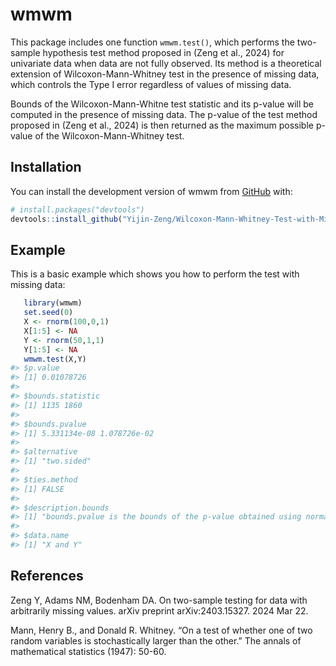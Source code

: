 
<!-- README.md is generated from README.Rmd. Please edit that file -->

# wmwm

<!-- badges: start -->
<!-- badges: end -->

This package includes one function `wmwm.test()`, which performs the
two-sample hypothesis test method proposed in (Zeng et al., 2024) for
univariate data when data are not fully observed. Its method is a
theoretical extension of Wilcoxon-Mann-Whitney test in the presence of
missing data, which controls the Type I error regardless of values of
missing data.

Bounds of the Wilcoxon-Mann-Whitne test statistic and its p-value will
be computed in the presence of missing data. The p-value of the test
method proposed in (Zeng et al., 2024) is then returned as the maximum
possible p-value of the Wilcoxon-Mann-Whitney test.

## Installation

You can install the development version of wmwm from
[GitHub](https://github.com/) with:

``` r
# install.packages("devtools")
devtools::install_github("Yijin-Zeng/Wilcoxon-Mann-Whitney-Test-with-Missing-data")
```

## Example

This is a basic example which shows you how to perform the test with
missing data:

``` r
   library(wmwm)
   set.seed(0)
   X <- rnorm(100,0,1)
   X[1:5] <- NA
   Y <- rnorm(50,1,1)
   Y[1:5] <- NA
   wmwm.test(X,Y)
#> $p.value
#> [1] 0.01078726
#> 
#> $bounds.statistic
#> [1] 1135 1860
#> 
#> $bounds.pvalue
#> [1] 5.331134e-08 1.078726e-02
#> 
#> $alternative
#> [1] "two.sided"
#> 
#> $ties.method
#> [1] FALSE
#> 
#> $description.bounds
#> [1] "bounds.pvalue is the bounds of the p-value obtained using normal approximation with continuity correction"
#> 
#> $data.name
#> [1] "X and Y"
```

## References

Zeng Y, Adams NM, Bodenham DA. On two-sample testing for data with
arbitrarily missing values. arXiv preprint arXiv:2403.15327. 2024 Mar
22.

Mann, Henry B., and Donald R. Whitney. “On a test of whether one of two
random variables is stochastically larger than the other.” The annals of
mathematical statistics (1947): 50-60.
